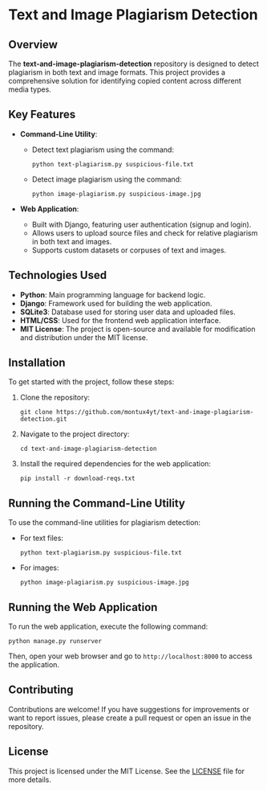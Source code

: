 # Text and Image Plagiarism Detection

## Overview

The **text-and-image-plagiarism-detection** repository is designed to detect plagiarism in both text and image formats. This project provides a comprehensive solution for identifying copied content across different media types.

## Key Features

- **Command-Line Utility**: 
  - Detect text plagiarism using the command:
    ```
    python text-plagiarism.py suspicious-file.txt
    ```
  - Detect image plagiarism using the command:
    ```
    python image-plagiarism.py suspicious-image.jpg
    ```

- **Web Application**: 
  - Built with Django, featuring user authentication (signup and login).
  - Allows users to upload source files and check for relative plagiarism in both text and images.
  - Supports custom datasets or corpuses of text and images.

## Technologies Used

- **Python**: Main programming language for backend logic.
- **Django**: Framework used for building the web application.
- **SQLite3**: Database used for storing user data and uploaded files.
- **HTML/CSS**: Used for the frontend web application interface.
- **MIT License**: The project is open-source and available for modification and distribution under the MIT license.

## Installation

To get started with the project, follow these steps:

1. Clone the repository:
    ```
    git clone https://github.com/montux4yt/text-and-image-plagiarism-detection.git
    ```
2. Navigate to the project directory:
    ```
    cd text-and-image-plagiarism-detection
    ```
3. Install the required dependencies for the web application:
    ```
    pip install -r download-reqs.txt
    ```

## Running the Command-Line Utility

To use the command-line utilities for plagiarism detection:

- For text files:
    ```
    python text-plagiarism.py suspicious-file.txt
    ```

- For images:
    ```
    python image-plagiarism.py suspicious-image.jpg
    ```

## Running the Web Application

To run the web application, execute the following command:
```
python manage.py runserver
```

Then, open your web browser and go to `http://localhost:8000` to access the application.

## Contributing

Contributions are welcome! If you have suggestions for improvements or want to report issues, please create a pull request or open an issue in the repository.

## License

This project is licensed under the MIT License. See the [LICENSE](LICENSE) file for more details.
